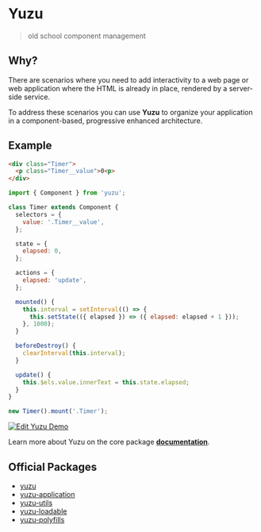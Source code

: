 # Yuzu

> old school component management

## Why?

There are scenarios where you need to add interactivity to a web page or web application where the HTML is already in place, rendered by a server-side service.

To address these scenarios you can use **Yuzu** to organize your application in a component-based, progressive enhanced architecture.

## Example

```html
<div class="Timer">
  <p class="Timer__value">0<p>
</div>
```

```js
import { Component } from 'yuzu';

class Timer extends Component {
  selectors = {
    value: '.Timer__value',
  };

  state = {
    elapsed: 0,
  };

  actions = {
    elapsed: 'update',
  };

  mounted() {
    this.interval = setInterval(() => {
      this.setState(({ elapsed }) => ({ elapsed: elapsed + 1 }));
    }, 1000);
  }

  beforeDestroy() {
    clearInterval(this.interval);
  }

  update() {
    this.$els.value.innerText = this.state.elapsed;
  }
}

new Timer().mount('.Timer');
```

[![Edit Yuzu Demo](https://codesandbox.io/static/img/play-codesandbox.svg)](https://codesandbox.io/s/4w5ml1kmk0?initialpath=%2Ftimer&module=%2Fexamples%2Ftimer%2Findex.js)

Learn more about Yuzu on the core package [**documentation**](packages/yuzu/).

## Official Packages

- [yuzu](packages/yuzu/)
- [yuzu-application](packages/application/)
- [yuzu-utils](packages/utils/)
- [yuzu-loadable](packages/loadable/)
- [yuzu-polyfills](packages/polyfills/)
